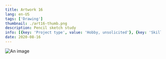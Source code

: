 ```yaml
---
title: Artwork 16
lang: en-US
tags: ['Drawing']
thumbnail: ./art16-thumb.png
description: Pencil sketch study
info: [{key: 'Project type', value: 'Hobby, unsolicited'}, {key: 'Skills', value: ['Painting', 'Procreate']}, {key: 'Media', value: 'Mixed media'}]
date: 2020-08-16
---
```


![An image](/art16.jpg)